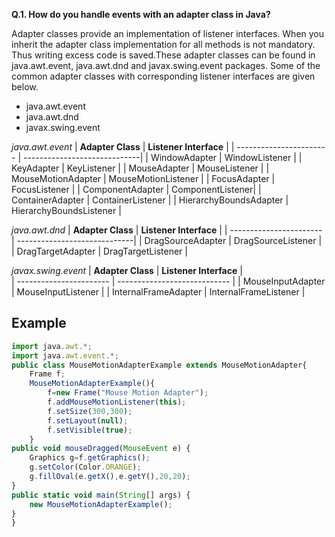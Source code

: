 **Q.1. How do you handle events with an adapter class in Java?** 

Adapter classes provide an implementation of listener interfaces. When you inherit the adapter class implementation for all methods is not mandatory. Thus writing excess code is saved.These adapter classes can be found in java.awt.event, java.awt.dnd and javax.swing.event packages. Some of the common adapter classes with corresponding listener interfaces are given below.
* java.awt.event
* java.awt.dnd
* javax.swing.event

*java.awt.event* 
| **Adapter Class** | **Listener Interface** |
| ----------------------- | -----------------------------|
| WindowAdapter | WindowListener |
| KeyAdapter | KeyListener |
| MouseAdapter | MouseListener |
| MouseMotionAdapter | MouseMotionListener |
| FocusAdapter | FocusListener |
| ComponentAdapter | ComponentListener|
| ContainerAdapter | ContainerListener |
| HierarchyBoundsAdapter | HierarchyBoundsListener |

*java.awt.dnd*
| **Adapter Class** | **Listener Interface** |
| ----------------------- | -----------------------------|
| DragSourceAdapter | DragSourceListener |
| DragTargetAdapter | DragTargetListener |

*javax.swing.event*
| **Adapter Class** | **Listener Interface** |  
| ----------------------- | ---------------------------- |
| MouseInputAdapter | MouseInputListener |
| InternalFrameAdapter | InternalFrameListener |

## Example
``` javascript
import java.awt.*;  
import java.awt.event.*;  
public class MouseMotionAdapterExample extends MouseMotionAdapter{  
    Frame f;  
    MouseMotionAdapterExample(){  
        f=new Frame("Mouse Motion Adapter"); 
        f.addMouseMotionListener(this);  
        f.setSize(300,300);  
        f.setLayout(null);  
        f.setVisible(true);  
    }  
public void mouseDragged(MouseEvent e) {  
    Graphics g=f.getGraphics();  
    g.setColor(Color.ORANGE);  
    g.fillOval(e.getX(),e.getY(),20,20);  
}  
public static void main(String[] args) {  
    new MouseMotionAdapterExample();  
}  
}
```
 
 
